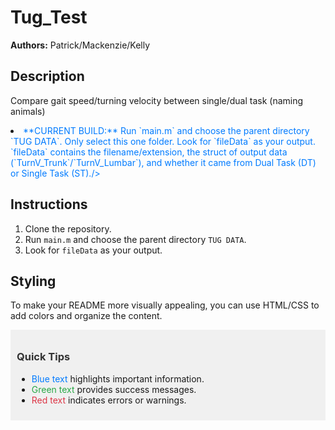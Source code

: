 # Tug_Test

**Authors:** Patrick/Mackenzie/Kelly

## Description

Compare gait speed/turning velocity between single/dual task (naming animals)

<li><span style="color: #007bff;">**CURRENT BUILD:** Run `main.m` and choose the parent directory `TUG DATA`. Only select this one folder. Look for `fileData` as your output. `fileData` contains the filename/extension, the struct of output data (`TurnV_Trunk`/`TurnV_Lumbar`), and whether it came from Dual Task (DT) or Single Task (ST)./></li>

## Instructions

1. Clone the repository.
2. Run `main.m` and choose the parent directory `TUG DATA`.
3. Look for `fileData` as your output.

## Styling

To make your README more visually appealing, you can use HTML/CSS to add colors and organize the content.

<div style="background-color: #f0f0f0; padding: 10px;">
    <h3 style="color: #333;">Quick Tips</h3>
    <ul>
        <li><span style="color: #007bff;">Blue text</span> highlights important information.</li>
        <li><span style="color: #28a745;">Green text</span> provides success messages.</li>
        <li><span style="color: #dc3545;">Red text</span> indicates errors or warnings.</li>
    </ul>
</div>



